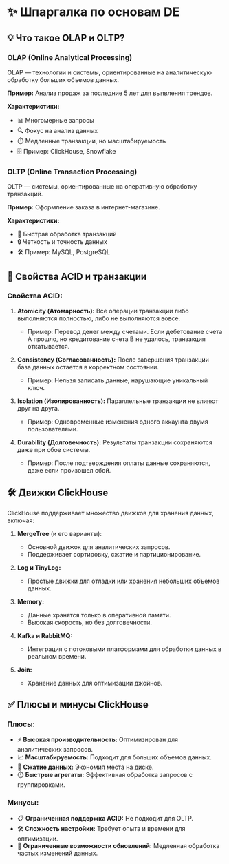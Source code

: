 # ✨ Шпаргалка по основам DE

## 💡 Что такое OLAP и OLTP?

### OLAP (Online Analytical Processing)
OLAP — технологии и системы, ориентированные на аналитическую обработку больших объемов данных.

**Пример:** Анализ продаж за последние 5 лет для выявления трендов.

**Характеристики:**
- 📊 Многомерные запросы
- 🔍 Фокус на анализ данных
- ⏱️ Медленные транзакции, но масштабируемость
- 🗄️ Пример: ClickHouse, Snowflake

### OLTP (Online Transaction Processing)
OLTP — системы, ориентированные на оперативную обработку транзакций.

**Пример:** Оформление заказа в интернет-магазине.

**Характеристики:**
- 💾 Быстрая обработка транзакций
- 🔒 Четкость и точность данных
- 🛠️ Пример: MySQL, PostgreSQL

## 🔐 Свойства ACID и транзакции

### Свойства ACID:
1. **Atomicity (Атомарность):**
   Все операции транзакции либо выполняются полностью, либо не выполняются вовсе.
   - Пример: Перевод денег между счетами. Если дебетование счета A прошло, но кредитование счета B не удалось, транзакция откатывается.

2. **Consistency (Согласованность):**
   После завершения транзакции база данных остается в корректном состоянии.
   - Пример: Нельзя записать данные, нарушающие уникальный ключ.

3. **Isolation (Изолированность):**
   Параллельные транзакции не влияют друг на друга.
   - Пример: Одновременные изменения одного аккаунта двумя пользователями.

4. **Durability (Долговечность):**
   Результаты транзакции сохраняются даже при сбое системы.
   - Пример: После подтверждения оплаты данные сохраняются, даже если произошел сбой.

## 🛠️ Движки ClickHouse

ClickHouse поддерживает множество движков для хранения данных, включая:

1. **MergeTree** (и его варианты):
   - Основной движок для аналитических запросов.
   - Поддерживает сортировку, сжатие и партиционирование.

2. **Log и TinyLog:**
   - Простые движки для отладки или хранения небольших объемов данных.

3. **Memory:**
   - Данные хранятся только в оперативной памяти.
   - Высокая скорость, но без долговечности.

4. **Kafka и RabbitMQ:**
   - Интеграция с потоковыми платформами для обработки данных в реальном времени.

5. **Join:**
   - Хранение данных для оптимизации джойнов.

## ✅ Плюсы и минусы ClickHouse

### Плюсы:
- ⚡ **Высокая производительность:** Оптимизирован для аналитических запросов.
- 📈 **Масштабируемость:** Подходит для больших объемов данных.
- 💾 **Сжатие данных:** Экономия места на диске.
- ⏱️ **Быстрые агрегаты:** Эффективная обработка запросов с группировками.

### Минусы:
- 📋 **Ограниченная поддержка ACID:** Не подходит для OLTP.
- 🛠️ **Сложность настройки:** Требует опыта и времени для оптимизации.
- 🔄 **Ограниченные возможности обновлений:** Медленная обработка частых изменений данных.

